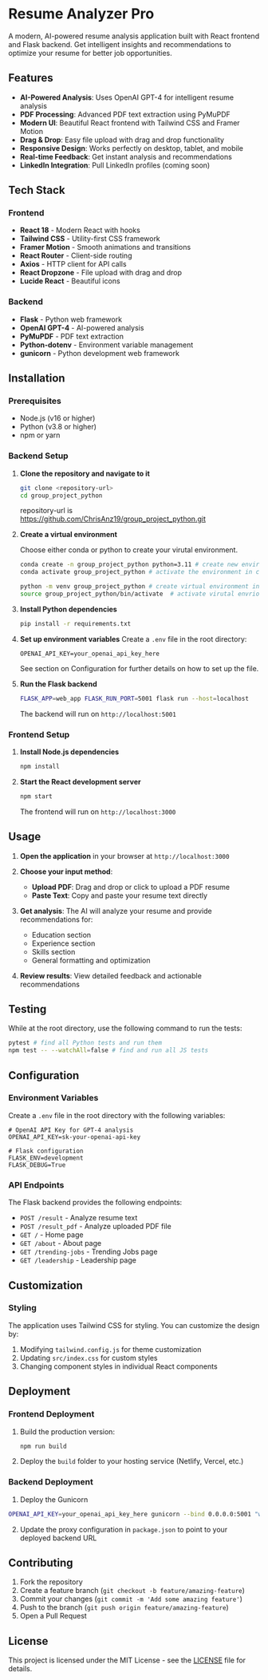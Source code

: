 # Resume Analyzer Pro

A modern, AI-powered resume analysis application built with React frontend and Flask backend. Get intelligent insights and recommendations to optimize your resume for better job opportunities.

## Features

- **AI-Powered Analysis**: Uses OpenAI GPT-4 for intelligent resume analysis
- **PDF Processing**: Advanced PDF text extraction using PyMuPDF
- **Modern UI**: Beautiful React frontend with Tailwind CSS and Framer Motion
- **Drag & Drop**: Easy file upload with drag and drop functionality
- **Responsive Design**: Works perfectly on desktop, tablet, and mobile
- **Real-time Feedback**: Get instant analysis and recommendations
- **LinkedIn Integration**: Pull LinkedIn profiles (coming soon)

## Tech Stack

### Frontend
- **React 18** - Modern React with hooks
- **Tailwind CSS** - Utility-first CSS framework
- **Framer Motion** - Smooth animations and transitions
- **React Router** - Client-side routing
- **Axios** - HTTP client for API calls
- **React Dropzone** - File upload with drag and drop
- **Lucide React** - Beautiful icons

### Backend
- **Flask** - Python web framework
- **OpenAI GPT-4** - AI-powered analysis
- **PyMuPDF** - PDF text extraction
- **Python-dotenv** - Environment variable management
- **gunicorn** - Python development web framework
## Installation

### Prerequisites
- Node.js (v16 or higher)
- Python (v3.8 or higher)
- npm or yarn

### Backend Setup

1. **Clone the repository and navigate to it**
   ```bash
   git clone <repository-url>
   cd group_project_python
   ```

   repository-url is https://github.com/ChrisAnz19/group_project_python.git

2. **Create a virtual environment**
   
   Choose either conda or python to create your virutal environment.
   
   ```bash
   conda create -n group_project_python python=3.11 # create new environment in cond
   conda activate group_project_python # activate the environment in conda
   ```

   ```bash
   python -m venv group_project_python # create virtual environment in python
   source group_project_python/bin/activate  # activate virutal envrionment in python (On Windows: group_project_python\Scripts\activate)
   ```

3. **Install Python dependencies**
   ```bash
   pip install -r requirements.txt
   ```

4. **Set up environment variables**
   Create a `.env` file in the root directory:
   ```env
   OPENAI_API_KEY=your_openai_api_key_here
   ```

   See section on Configuration for further details on how to set up the file.

5. **Run the Flask backend**
   ```bash
   FLASK_APP=web_app FLASK_RUN_PORT=5001 flask run --host=localhost   
   ```

   The backend will run on `http://localhost:5001`

### Frontend Setup

1. **Install Node.js dependencies**
   ```bash
   npm install
   ```

2. **Start the React development server**
   ```bash
   npm start
   ```

   The frontend will run on `http://localhost:3000`

## Usage

1. **Open the application** in your browser at `http://localhost:3000`

2. **Choose your input method**:
   - **Upload PDF**: Drag and drop or click to upload a PDF resume
   - **Paste Text**: Copy and paste your resume text directly

3. **Get analysis**: The AI will analyze your resume and provide recommendations for:
   - Education section
   - Experience section
   - Skills section
   - General formatting and optimization

4. **Review results**: View detailed feedback and actionable recommendations

## Testing

While at the root directory, use the following command to run the tests:

```bash
pytest # find all Python tests and run them
npm test -- --watchAll=false # find and run all JS tests
```

## Configuration

### Environment Variables

Create a `.env` file in the root directory with the following variables:

```env
# OpenAI API Key for GPT-4 analysis
OPENAI_API_KEY=sk-your-openai-api-key

# Flask configuration
FLASK_ENV=development
FLASK_DEBUG=True
```

### API Endpoints

The Flask backend provides the following endpoints:

- `POST /result` - Analyze resume text
- `POST /result_pdf` - Analyze uploaded PDF file
- `GET /` - Home page
- `GET /about` - About page
- `GET /trending-jobs` - Trending Jobs page
- `GET /leadership` - Leadership page

## Customization

### Styling
The application uses Tailwind CSS for styling. You can customize the design by:

1. Modifying `tailwind.config.js` for theme customization
2. Updating `src/index.css` for custom styles
3. Changing component styles in individual React components
   

## Deployment

### Frontend Deployment
1. Build the production version:
   ```bash
   npm run build
   ```

2. Deploy the `build` folder to your hosting service (Netlify, Vercel, etc.)

### Backend Deployment
1. Deploy the Gunicorn 

```bash
OPENAI_API_KEY=your_openai_api_key_here gunicorn --bind 0.0.0.0:5001 "web_app:app" # binds to all 5001 ports 
```

2. Update the proxy configuration in `package.json` to point to your deployed backend URL

## Contributing

1. Fork the repository
2. Create a feature branch (`git checkout -b feature/amazing-feature`)
3. Commit your changes (`git commit -m 'Add some amazing feature'`)
4. Push to the branch (`git push origin feature/amazing-feature`)
5. Open a Pull Request

## License

This project is licensed under the MIT License - see the [LICENSE](LICENSE) file for details.

